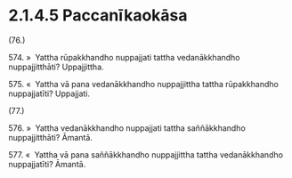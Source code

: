 

# 2.1.4.5 Paccanīkaokāsa





(76.)

574\. »  Yattha rūpakkhandho nuppajjati tattha vedanākkhandho nuppajjitthāti? Uppajjittha.

575\. «  Yattha vā pana vedanākkhandho nuppajjittha tattha rūpakkhandho nuppajjatīti? Uppajjati.

(77.)

576\. »  Yattha vedanākkhandho nuppajjati tattha saññākkhandho nuppajjitthāti? Āmantā.

577\. «  Yattha vā pana saññākkhandho nuppajjittha tattha vedanākkhandho nuppajjatīti? Āmantā.



